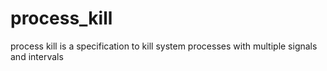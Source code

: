 # process_kill
process kill is a specification to kill system processes with multiple signals and intervals
